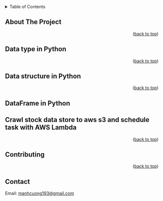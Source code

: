 <div id="top"></div>


<!-- TABLE OF CONTENTS -->
<details>
  <summary>Table of Contents</summary>
  <ol>
    <li>
      <a href="#about-the-project">About The Project</a>
    </li>
    <li>
      <a href="#Data type in Python">Getting Started</a>
    </li>
    <li><a href="#Data structure in Python">Usage</a></li>
    <li><a href="#DataFrame in Python">Roadmap</a></li>
    <li><a href="#Crawl stock data store to aws s3 and schedule task with AWS Lambda">Contributing</a></li>
  </ol>
</details>



<!-- ABOUT THE PROJECT -->
## About The Project


<p align="right">(<a href="#top">back to top</a>)</p>


<!-- Data type in Python -->
## Data type in Python



<p align="right">(<a href="#top">back to top</a>)</p>



<!-- Data structure in Python -->
## Data structure in Python



<p align="right">(<a href="#top">back to top</a>)</p>



<!-- DataFrame in Python -->
## DataFrame in Python




<!-- Crawl stock data store to aws s3 and schedule task with AWS Lambda -->
## Crawl stock data store to aws s3 and schedule task with AWS Lambda


<p align="right">(<a href="#top">back to top</a>)</p>



<!-- CONTRIBUTING -->
## Contributing



<p align="right">(<a href="#top">back to top</a>)</p>





<!-- CONTACT -->
## Contact

Email: manhcuong193@gmail.com


